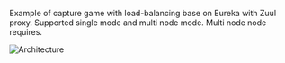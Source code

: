 Example of capture game with load-balancing base on Eureka with Zuul proxy.
Supported single mode and multi node mode. Multi node node requires.

![Architecture](https://url/zuul-eureka-rest.png)

